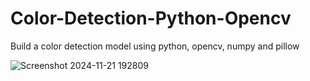 # Color-Detection-Python-Opencv

Build a color detection model using python, opencv, numpy and pillow

![Screenshot 2024-11-21 192809](https://github.com/user-attachments/assets/c955cd2a-45b4-4dab-91c5-04970691c2ed)
